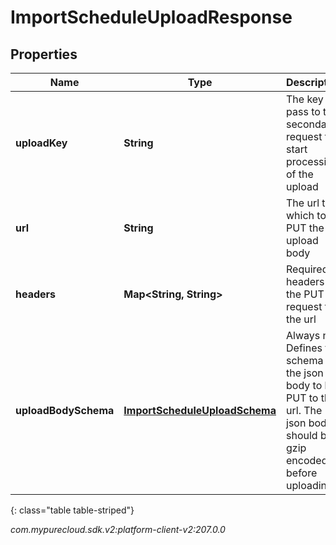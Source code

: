 # ImportScheduleUploadResponse


## Properties

| Name | Type | Description | Notes |
| ------------ | ------------- | ------------- | ------------- |
| **uploadKey** | **String** | The key to pass to the secondary request to start processing of the upload |  [optional] |
| **url** | **String** | The url to which to PUT the upload body |  [optional] |
| **headers** | **Map&lt;String, String&gt;** | Required headers for the PUT request to the url |  [optional] |
| **uploadBodySchema** | [**ImportScheduleUploadSchema**](ImportScheduleUploadSchema) | Always null. Defines the schema of the json body to be PUT to the url. The json body should be gzip encoded before uploading |  [optional] |
{: class="table table-striped"}




_com.mypurecloud.sdk.v2:platform-client-v2:207.0.0_
